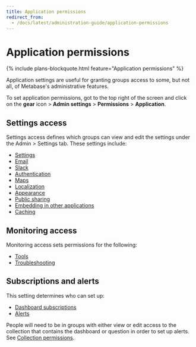 ```yaml
---
title: Application permissions
redirect_from:
  - /docs/latest/administration-guide/application-permissions
---
```


# Application permissions

{% include plans-blockquote.html feature="Application permissions" %}

Application settings are useful for granting groups access to some, but not all, of Metabase's administrative features.

To set application permissions, got to the top right of the screen and click on the **gear** icon > **Admin settings** > **Permissions** > **Application**.

## Settings access

Settings access defines which groups can view and edit the settings under the Admin > Settings tab. These settings include:

- [Settings](../../configuring-metabase/settings.md)
- [Email](../../configuring-metabase/email.md)
- [Slack](../../configuring-metabase/slack.md)
- [Authentication](../../people-and-groups/start.md)
- [Maps](../../configuring-metabase/custom-maps.md)
- [Localization](../../configuring-metabase/localization.md)
- [Appearance](../../configuring-metabase/appearance.md)
- [Public sharing](../../embedding/public-links.md)
- [Embedding in other applications](../../embedding/start.md)
- [Caching](../../configuring-metabase/caching.md)

## Monitoring access

Monitoring access sets permissions for the following:

- [Tools](../../usage-and-performance-tools/tools.md)
- [Troubleshooting](../../troubleshooting-guide/index.md)

## Subscriptions and alerts

This setting determines who can set up:

- [Dashboard subscriptions](../../dashboards/subscriptions.md)
- [Alerts](../../questions/alerts.md)

People will need to be in groups with either view or edit access to the collection that contains the dashboard or question in order to set up alerts. See [Collection permissions](../../permissions/collections.md).

